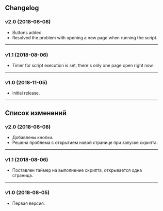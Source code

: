 ## Changelog
### v2.0 (2018-08-08)
* Buttons added.
* Resolved the problem with opening a new page when running the script.
***
### v1.1 (2018-08-06)
* Timer for script execution is set, there's only one page open right now.
***
### v1.0 (2018-11-05)
* Initial release.

***

## Список изменений
### v2.0 (2018-08-08)
* Добавлены кнопки.
* Решена проблема с открытием новой странице при запуске скрипта.
***
### v1.1 (2018-08-06)
* Поставлен таймер на выполнение скрипта, открывается одна страница.
***
### v1.0 (2018-08-05)
* Первая версия.

